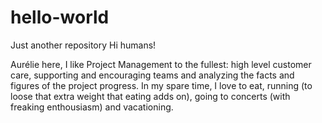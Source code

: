 # hello-world
Just another repository
Hi humans! 

Aurélie here, I like Project Management to the fullest: high level customer care, supporting and encouraging teams and analyzing the facts and figures of the project progress. 
In my spare time, I love to eat, running (to loose that extra weight that eating adds on), going to concerts (with freaking enthousiasm) and vacationing. 
